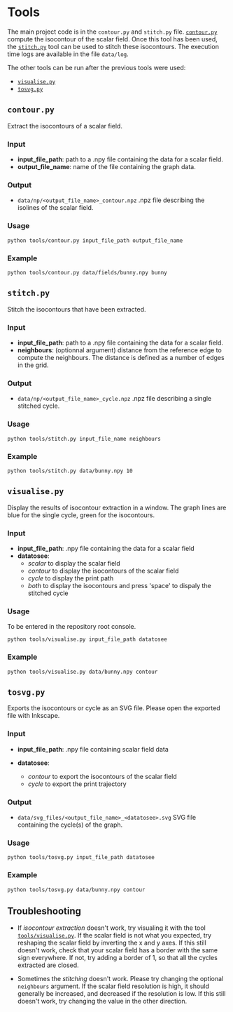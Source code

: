 # Tools

The main project code is in the `contour.py` and `stitch.py` file. [`contour.py`](#contourpy) compute the isocontour of the scalar field. Once this tool has been used, the [`stitch.py`](#stitchpy) tool can be used to stitch these isocontours. The execution time logs are available in the file `data/log`.


The other tools can be run after the previous tools were used: 

- [`visualise.py`](#visualisepy)
- [`tosvg.py`](#tosvgpy)


## `contour.py`

Extract the isocontours of a scalar field. 

### Input

- **input_file_path**: path to a .npy file containing the data for a scalar field. 
- **output_file_name**: name of the file containing the graph data. 

### Output
- `data/np/<output_file_name>_contour.npz` .npz file describing the isolines of the scalar field.

### Usage 

```
python tools/contour.py input_file_path output_file_name
```

### Example 

```
python tools/contour.py data/fields/bunny.npy bunny 
```


## `stitch.py`

Stitch the isocontours that have been extracted. 

### Input

- **input_file_path**: path to a .npy file containing the data for a scalar field. 
- **neighbours**: (optionnal argument) distance from the reference edge to compute the neighbours. The distance is defined as a number of edges in the grid. 


### Output
- `data/np/<output_file_name>_cycle.npz` .npz file describing a single stitched cycle. 


### Usage 

```
python tools/stitch.py input_file_name neighbours
```

### Example 

```
python tools/stitch.py data/bunny.npy 10 
```





## `visualise.py`

Display the results of isocontour extraction in a window. The graph lines are blue for the single cycle, green for the isocontours. 

### Input 

- **input_file_path**: .npy file containing the data for a scalar field
- **datatosee**: 
    - _scalar_ to display the scalar field 
    - _contour_ to display the isocontours of the scalar field 
    - _cycle_ to display the print path 
    - _both_ to display the isocontours and press 'space' to dispaly the stitched cycle 



### Usage 
To be entered in the repository root console. 

```
python tools/visualise.py input_file_path datatosee
```

### Example 
```
python tools/visualise.py data/bunny.npy contour
```



## `tosvg.py`
Exports the isocontours or cycle as an SVG file. Please open the exported file with Inkscape. 

### Input 

- **input_file_path**: .npy file containing scalar field data

- **datatosee**: 
    - _contour_ to export the isocontours of the scalar field
    - _cycle_ to export the print trajectory 


### Output
 
- `data/svg_files/<output_file_name>_<datatosee>.svg` SVG file containing the cycle(s) of the graph. 


### Usage 
```
python tools/tosvg.py input_file_path datatosee
```

### Example 
```
python tools/tosvg.py data/bunny.npy contour
```

## Troubleshooting
- If _isocontour extraction_ doesn't work, try visualing it with the tool [`tools/visualise.py`](../tools/visualise.py). If the scalar field is not what you expected, try reshaping the scalar field by inverting the x and y axes. If this still doesn't work, check that your scalar field has a border with the same sign everywhere. If not, try adding a border of 1, so that all the cycles extracted are closed.  

- Sometimes the _stitching_ doesn't work. Please try changing the optional `neighbours` argument. If the scalar field resolution is high, it should generally be increased, and decreased if the resolution is low. If this still doesn't work, try changing the value in the other direction. 

